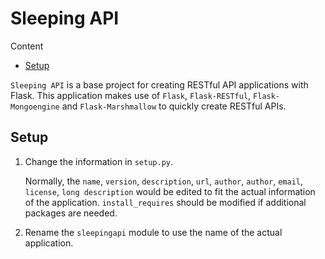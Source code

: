 Sleeping API
============

Content
- [Setup](#setup)

`Sleeping API` is a base project for creating RESTful API applications with
Flask. This application makes use of `Flask`, `Flask-RESTful`,
`Flask-Mongoengine` and `Flask-Marshmallow` to quickly create RESTful APIs.

Setup
-----
1. Change the information in `setup.py`.

   Normally, the `name`, `version`, `description`, `url`, `author`, `author`,
   `email`, `license`, `long description` would be edited to fit the actual
   information of the application. `install_requires` should be modified if
   additional packages are needed.

2. Rename the `sleepingapi` module to use the name of the actual application.